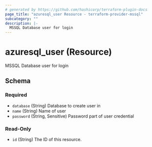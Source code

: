 ```yaml
---
# generated by https://github.com/hashicorp/terraform-plugin-docs
page_title: "azuresql_user Resource - terraform-provider-mssql"
subcategory: ""
description: |-
  MSSQL Database user for login
---
```


# azuresql_user (Resource)

MSSQL Database user for login



<!-- schema generated by tfplugindocs -->
## Schema

### Required

- `database` (String) Database to create user in
- `name` (String) Name of user
- `password` (String, Sensitive) Password part of user credential

### Read-Only

- `id` (String) The ID of this resource.


